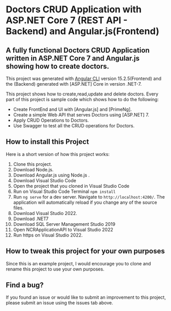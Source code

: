 # Doctors CRUD Application with ASP.NET Core 7 (REST API - Backend) and Angular.js(Frontend)

## A fully functional Doctors CRUD Application written in ASP.NET Core 7 and Angular.js showing how to create doctors. 
This project was generated with [Angular CLI](https://github.com/angular/angular-cli) version 15.2.5(Frontend)
and the (Backend) generated with [ASP.NET] Core in version .NET-7.

This project shows how to create,read,update and delete doctors. Every part of this project is sample code which shows how to do the following:

* Create FrontEnd and UI with [Angular.js] and [PrimeNg].
* Create a simple Web API that serves Doctors using [ASP.NET] 7.
* Apply CRUD Operations to Doctors.
* Use Swagger to test all the CRUD operations for Doctors.

## How to install this Project

Here is a short version of how this project works:

1. Clone this project.
2. Download Node.js.
3. Download Angular.js using Node.js .
4. Download Visual Studio Code
5. Open the project that you cloned in Visual Studio Code
6. Run on Visual Studio Code Terminal `npm install`
7. Run `ng serve` for a dev server. Navigate to `http://localhost:4200/`. The application will automatically reload if you change any of the source files.
8. Download Visual Studio 2022.
9. Download .NET7
10. Download SQL Server Management Studio 2019
11. Open NCRApplicationAPI to Visual Studio 2022
12. Run https on Visual Studio 2022.

## How to tweak this project for your own purposes

Since this is an example project, I would encourage you to clone and rename this project to use your own purposes. 

## Find a bug?

If you found an issue or would like to submit an improvement to this project, please submit an issue using the issues tab above.

